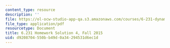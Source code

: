 ```yaml
---
content_type: resource
description: ''
file: https://ol-ocw-studio-app-qa.s3.amazonaws.com/courses/6-231-dynamic-programming-and-stochastic-control-fall-2015/d9208704550bb49d0a34294531d6ec1d_MIT6_231F15_Solution4.pdf
file_type: application/pdf
resourcetype: Document
title: 6.231 Homework Solution 4, Fall 2015
uid: d9208704-550b-b49d-0a34-294531d6ec1d
---
```

